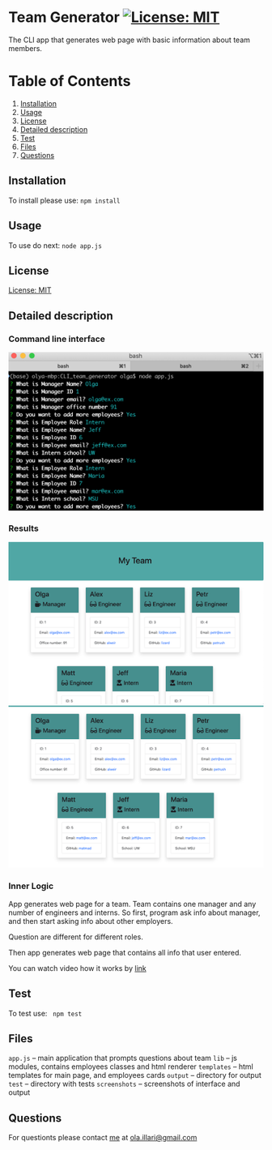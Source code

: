 # Team Generator [![License: MIT](https://img.shields.io/badge/License-MIT-yellow.svg)](https://opensource.org/licenses/MIT)
  The CLI app that generates web page with basic information about team members.
  # Table of Contents
  1. [Installation](#installation)
  2. [Usage](#usage)
  3. [License](#license)
  4. [Detailed description](#detailed-description)
  5. [Test](#test)
  6. [Files](#files)
  7. [Questions](#questions)
## Installation
To install please use: 
`npm install`
## Usage
To use do next: 
`node app.js`
## License
[License: MIT](https://opensource.org/licenses/MIT)
## Detailed description 
### Command line interface
![screen](./screenshots/cli.png)
### Results
![result-top](./screenshots/page-top.png)
![result-bottom](./screenshots/page-bottom.png)
### Inner Logic
App generates web page for a team.
Team contains one manager and any number of engineers and interns.
So first, program ask info about manager, and then start asking info about other employers.

Question are different for different roles. 

Then app generates web page that contains all info that user entered.

You can watch video how it works by [link](https://drive.google.com/file/d/1ca4esH0Xqjs23Jf5H-dmDGViUtpRb8GA/view?usp=sharing)

## Test
To test use:
` npm test`
## Files
`app.js` &ndash; main application that prompts questions about team
`lib` &ndash; js modules, contains employees classes and html renderer
`templates` &ndash; html templates for main page, and employees cards
`output` &ndash; directory for output
`test` &ndash; directory with tests
`screenshots` &ndash; screenshots of interface and output

## Questions
For questionts please contact [me](https://github.com/Myau5x) at ola.illari@gmail.com
 

